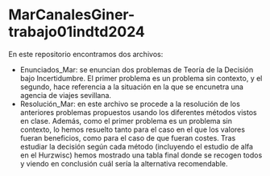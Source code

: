 # MarCanalesGiner-trabajo01indtd2024
En este repositorio encontramos dos archivos:
- Enunciados_Mar: se enuncian dos problemas de Teoría de la Decisión bajo Incertidumbre. El primer problema es un problema sin contexto, y el segundo,
  hace referencia a la situación en la que se encunetra una agencia de viajes sevillana.
- Resolución_Mar: en este archivo se procede a la resolución de los anteriores problemas propuestos usando los diferentes métodos vistos en clase.
  Además, como el primer problema es un problema sin contexto, lo hemos resuelto tanto para el caso en el que los valores fueran beneficios, como para el caso de que     fueran costes. Tras estudiar la decisión según cada método (incluyendo el estudio de alfa en el Hurzwisc) hemos mostrado una tabla final donde se recogen todos y       viendo en conclusión cuál sería la alternativa recomendable.
